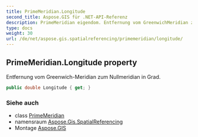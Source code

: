 ```yaml
---
title: PrimeMeridian.Longitude
second_title: Aspose.GIS für .NET-API-Referenz
description: PrimeMeridian eigendom. Entfernung vom GreenwichMeridian zum Nullmeridian in Grad.
type: docs
weight: 30
url: /de/net/aspose.gis.spatialreferencing/primemeridian/longitude/
---
```

## PrimeMeridian.Longitude property

Entfernung vom Greenwich-Meridian zum Nullmeridian in Grad.

```csharp
public double Longitude { get; }
```

### Siehe auch

* class [PrimeMeridian](../)
* namensraum [Aspose.Gis.SpatialReferencing](../../primemeridian/)
* Montage [Aspose.GIS](../../../)


